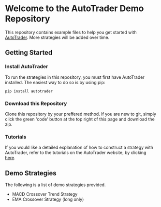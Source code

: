 # Welcome to the AutoTrader Demo Repository
This repository contains example files to help you get started with [AutoTrader](https://github.com/kieran-mackle/AutoTrader). More strategies will be added over time.

## Getting Started
### Install AutoTrader
To run the strategies in this repository, you must first have AutoTrader installed. The easiest way to do so is by using pip:
```
pip install autotrader
```

### Download this Repository
Clone this repository by your preffered method. If you are new to git, simply click the green 'code' button at the top right of this page and download the zip.

### Tutorials
If you would like a detailed explanation of how to construct a strategy with AutoTrader, refer to the tutorials on the AutoTrader website, by clicking 
[here](http://127.0.0.1:4001/AutoTrader/tutorials/).

## Demo Strategies
The following is a list of demo strategies provided.

- MACD Crossover Trend Strategy
- EMA Crossover Strategy (long only)

